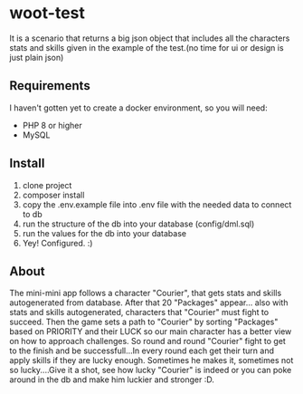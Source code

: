 # woot-test

 It is a scenario that returns a big json object that includes all the characters stats and skills given in the example 
 of the test.(no time for ui or design is just plain json)
## Requirements

I haven't gotten yet to create a docker environment, so you will need:

- PHP 8 or higher
- MySQL

## Install
 
  1. clone project
  2. composer install 
  3. copy the .env.example file into .env file with the needed data to connect to db
  4. run the structure of the db into your database (config/dml.sql)
  5. run the values for the db into your database 
  4. Yey! Configured. :) 

## About

The mini-mini app follows a character "Courier", that gets stats and skills autogenerated from database.
After that 20 "Packages" appear... also with stats and skills autogenerated, characters that "Courier" must fight 
to succeed. Then the game sets a path to "Courier" by sorting "Packages" based on PRIORITY and their LUCK so our main 
character has a better view on how to approach challenges.
So round and round "Courier" fight to get to the finish and be successfull...In every round each get their turn and apply
skills if they are lucky enough.
Sometimes he makes it, sometimes not so lucky....Give it a shot, see how lucky "Courier" is indeed or you can poke around in the 
db and make him luckier and stronger :D. 




